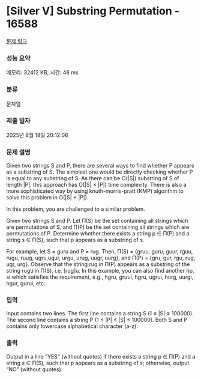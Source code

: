 # [Silver V] Substring Permutation - 16588 

[문제 링크](https://www.acmicpc.net/problem/16588) 

### 성능 요약

메모리: 32412 KB, 시간: 48 ms

### 분류

문자열

### 제출 일자

2025년 8월 18일 20:12:06

### 문제 설명

<p>Given two strings S and P, there are several ways to find whether P appears as a substring of S. The simplest one would be directly checking whether P is equal to any substring of S. As there can be O(|S|) substring of S of length |P|, this approach has O(|S| × |P|) time complexity. There is also a more sophisticated way by using knuth-morris-pratt (KMP) algorithm to solve this problem in O(|S| + |P|).</p>

<p>In this problem, you are challenged to a similar problem.</p>

<p>Given two strings S and P. Let Π(S) be the set containing all strings which are permutations of S, and Π(P) be the set containing all strings which are permutations of P. Determine whether there exists a string p ∈ Π(P) and a string s ∈ Π(S), such that p appears as a substring of s.</p>

<p>For example, let S = guru and P = rug. Then, Π(S) = {gruu, guru, guur, rguu, rugu, ruug, ugru,ugur, urgu, urug, uugr, uurg}, and Π(P) = {gru, gur, rgu, rug, ugr, urg}. Observe that the string rug in Π(P) appears as a substring of the string rugu in Π(S), i.e. [rug]u. In this example, you can also find another hp, si which satisfies the requirement, e.g., hgru, gruui, hgru, ugrui, hurg, uurgi, hgur, gurui, etc.</p>

### 입력 

 <p>Input contains two lines. The first line contains a string S (1 ≤ |S| ≤ 100000). The second line contains a string P (1 ≤ |P| ≤ |S| ≤ 100000). Both S and P contains only lowercase alphabetical character (a-z).</p>

### 출력 

 <p>Output in a line “YES” (without quotes) if there exists a string p ∈ Π(P) and a string s ∈ Π(S), such that p appears as a substring of s; otherwise, output “NO” (without quotes).</p>

